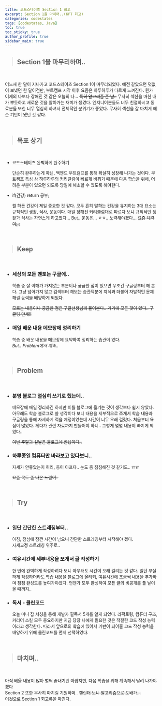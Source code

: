 ```yaml
---
title: 코드스테이츠 Section 1 회고
excerpt: Section 1을 마치며..(KPT 회고)
categories: codestates
tags: [codestates, Java]
toc: true
toc_sticky: true
author_profile: true
sidebar_main: true
---
```


> ## Section 1을 마무리하며..
<br>

어느새 한 달이 지나가고 코드스테이츠 Section 1이 마무리되었다. 예전 같았으면 덧없이 보냈던 한 달이건만, 부트캠프 시작 이후 요즘은 하루하루가 다르게 느껴진다. 뭔가 어제의 나보다 강해진 것 같은 오늘의 나... ~~특히 알고리즘 푼 날..~~  무사히 섹션을 마친 내가 뿌듯하고 새로운 것을 알아가는 재미가 생겼다. 엔지니어분들도 너무 친절하시고 동료분들 또한 너무 열심히 하셔서 전체적인 분위기가 좋았다. 무사히 섹션을 잘 마치게 해준 기반이 됐던 것 같다.

<br>

> ## 목표 상기
<br>

- 코드스테이츠 완벽하게 완주하기  

    단순히 완주하는게 아닌, 백엔드 부트캠프를 통해 확실히 성장해 나가는 것이다. 부트캠프 특성 상 하루하루의 커리큘럼이 빠르게 바뀌기 때문에 다음 학습을 위해, 어려운 부분이 있으면 되도록 당일에 해소할 수 있도록 해야한다.

- if(건강) return 공부;

    뭘 하든 건강이 제일 중요한 것 같다. 모두 흔히 말하는 건강을 유지하는 3대 요소는 규칙적인 생활, 식사, 운동이다. 매일 정해진 커리큘럼대로 따르다 보니 규칙적인 생활과 식사는 자연스레 하고있다... But.. 운동은... ㅎㅎ.. 노력해야겠다... ~~요즘 체력이;;;~~

<br>

> ## Keep
<br>

- ### 세상의 모든 멘토는 구글에..  
    학습 중 잘 이해가 가지않는 부분이나 궁금한 점이 있으면 무조건 구글링부터 해 본다.
    그냥 넘어가지 않고 검색부터 해보는 습관덕분에 지식과 더불어 자발적인 문제 해결 능력을 배양하게 되었다.

    ~~모르는 내용이나 궁금한 점은 구글선생님께 물어본다.. 거기에 모든 것이 있다.. 구글링 만세!!~~ 

- ### 매일 배운 내용 메모장에 정리하기
    학습 중 배운 내용을 메모장에 요약하여 정리하는 습관이 있다.   
    _But.. Problem에서 계속.._

<br>

> ## Problem  
<br>

- ### 분명 블로그 열심히 쓰기로 했는데..
    메모장에 매일 정리하긴 하지만 이를 블로그에 옮기는 것이 생각보다 쉽지 않았다.
    아무래도 학습 블로그로 쓸 생각이다 보니 내용을 세부적으로 쪼개서 학습 내용과 구글링을 통해 자세하게 적을 예정이었는데 시간이 너무 오래 걸렸다. 처음부터 욕심이 많았다. 게다가 관련 자료까지 만들어야 하니.. 그렇게 몇몇 내용이 빠지게 되었다..   

    ~~이번 주말과 설날은 블로그에 반납이다..~~  


- ### 하루종일 컴퓨터만 바라보고 있다보니..
    자세가 안좋았는지 허리, 등이 아프다.. 눈도 좀 침침해진 것 같기도.. ㅠㅠ

    ~~요즘 목도 좀 나온 느낌이..~~

<br>

> ## Try
<br>

- ### 일단 간단한 스트레칭부터..
    아침, 점심에 잠깐 시간이 남으니 간단한 스트레칭부터 시작해야 겠다.  
    자세교정 스트레칭 위주로..

- ### 여유시간에 세부내용을 쪼개서 글 작성하기
    한 번에 완벽하게 작성하려다 보니 아무래도 시간이 오래 걸리는 것 같다.
    일단 부실하게 작성하더라도 학습 내용을 블로그에 올리되, 여유시간에 조금씩 내용을 추가하며 점점 완성도를 높여가야겠다.
    언젠가 모두 완성하여 모든 글의 비공개를 풀 날이 올 때까지..

- ### 독서 - 클린코드
    오늘 미니 잡 서칭을 통해 개발자 필독서 5개를 알게 되었다. 
    리팩토링, 컴퓨터 구조, 커리어 스킬 모두 중요하지만 지금 당장 나에게 필요한 것은 적절한 코드 작성 능력이라고 생각한다. 따라서 앞으로의 학습에 있어서 기반이 되어줄 코드 작성 능력을 배양하기 위해 클린코드를 먼저 선택하였다. 

<br>

> ## 마치며..
<br>

아직 배울 내용이 많아 벌써 끝내기엔 아쉽지만, 다음 학습을 위해 계속해서 달려 나가야겠다  
Section 2 또한 무사히 마치길 기원하며..   ~~캘린더 보니 알고리즘으로 도배가...~~  
이것으로 Section 1 회고록을 마친다.


